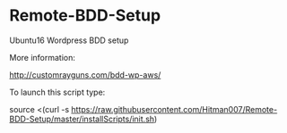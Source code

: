 # Remote-BDD-Setup

Ubuntu16 Wordpress BDD setup

More information:

http://customrayguns.com/bdd-wp-aws/

To launch this script type:

source <(curl -s https://raw.githubusercontent.com/Hitman007/Remote-BDD-Setup/master/installScripts/init.sh)

